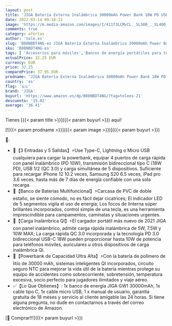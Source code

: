 ```yaml
---
layout: post
title: 'JIGA Batería Externa Inalámbrica 30000mAh Power Bank 18W PD USB-C con 3 Entradas y 5 Salidas y Linterna  10W Qi Cargador Inducción Portátil Powerbank QC3.0 Carga Rápida para iPhone Samsung AirPods etc'
date: 2022-03-14 09:18:11
image: 'https://m.media-amazon.com/images/I/411f3LCMvCL._SL500_._SL400_.jpg'
comments: true
category: ofertas
author: 'tole.es'
slug: 'B08NBDT4NG-es JIGA Batería Externa Inalámbrica 30000mAh Power Bank 18W...'
sku: 'B08NBDT4NG-es'
tags: [ 'Accesorios para móviles','Bancos de energía portátiles para teléfonos móviles','Cargadores para móviles','Comunicación móvil y accesorios','Electrónica','iphone','jiga', ]
actualPrice: 32.25 EUR
currency: EUR
price: 32.25
comparePrice: 37.95 EUR
prodname: 'JIGA Batería Externa Inalámbrica 30000mAh Power Bank 18W PD USB-C con 3 Entradas y 5 Salidas y Linterna  10W Qi Cargador Inducción Portátil Powerbank QC3.0 Carga Rápida para iPhone Samsung AirPods etc'
country: 'es'
flag: '🇪🇸'
brand: 'JIGA'
buyurl: 'https://www.amazon.es/dp/B08NBDT4NG/?tag=tolees-21'
descuento: '15.02'
average: '36.41'
---
```


Tienes [{{< param title >}}]({{< param buyurl >}}) aqui!

[![{{< param prodname >}}]({{< param image >}})]({{< param buyurl >}})

🔎:

- 🔋【3 Entradas y 5 Salidas】⚡Use Type-C, Lightning o Micro USB cualquiera para cargar la powerbank, equipar 4 puertos de carga rápida con panel inalámbrico (PD 10W), transmisión bidireccional tipo C (18W PD), USB 1/2 (QC 3.0) y carga simultánea de 5 dispositivos. Suficiente para recargar iPhone 12 10.2 veces, Samsung S20 6.5 veces, iPad pro 3.6 veces, hasta más de 7 días de energía confiable con una sola recarga.
- 🔋【Banco de Baterías Multifuncional】⚡Carcasa de PVC de doble estaño, se siente cómodo, no es fácil dejar cicatrices; El indicador LED de 5 segmentos vigila el uso de energía; Los focos de linterna súper brillantes incorporados, control simple de una tecla, es una herramienta imprescindible para campamentos, caminatas y situaciones urgentes.
- 🔋【Carga Inalámbrica QI】⚡El cargador portátil más nuevo de 2021 JIGA con panel inalámbrico, admite carga rápida inalámbrica de 5W, 7.5W y 10W MAX; La carga rápida QC 3.0 incorporada y la tecnología PD 3.0 bidireccional USB-C 18W pueden proporcionar hasta 10W de potencia para teléfonos móviles, auriculares u otros dispositivos de carga inalámbrica Qi.
- 🔋【Powerbank de Capacidad Ultra Alta】⚡Con la batería de polímero de litio de 30000 mAh, sistemas inteligentes QI incorporados, circuito seguro NTC para mejorar la vida útil de la batería mientras protege su equipo de accidentes como sobrecorriente, sobretensión, temperatura excesiva, socio perfecto para jugadores ilimitados y viaje aéreo.
- ✅【Lo Que Obtienes】: 1x banco de energía JIGA GW1 30000mAh, 1x cable tipo C, 1x cable micro USB, 1 x manual de usuario, garantía gratuita de 18 meses y servicio al cliente amigable las 24 horas. Si tiene alguna pregunta, no dude en contactarnos a través del correo electrónico de Amazon.

[🛒 Comprar!!!]({{< param buyurl >}})
